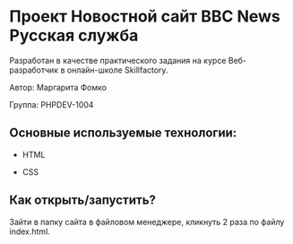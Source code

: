 # Проект Новостной сайт BBC News Русская служба

Разработан в качестве практического задания на курсе Веб-разработчик в онлайн-школе Skillfactory. 

Автор: Маргарита Фомко

Группа: PHPDEV-1004

## Основные используемые технологии:

* HTML

* CSS

## Как открыть/запустить?

Зайти в папку сайта в файловом менеджере, кликнуть 2 раза по файлу index.html.